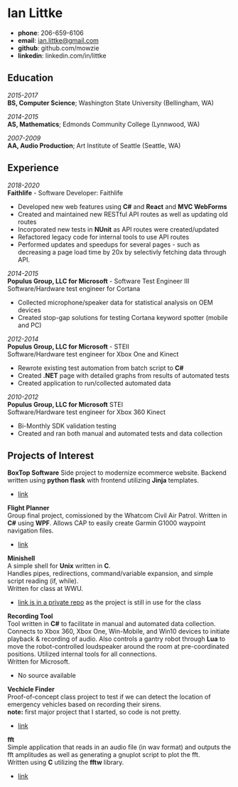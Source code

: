 Ian Littke
============

- **phone**: 206-659-6106
- **email**: ian.littke@gmail.com
- **github**: github.com/mowzie
- **linkedin**: linkedin.com/in/littke

Education
---------

*2015-2017*  
   **BS, Computer Science**; Washington State University (Bellingham, WA)

*2014-2015*  
   **AS, Mathematics**; Edmonds Community College (Lynnwood, WA)

*2007-2009*  
 **AA, Audio Production**; Art Institute of Seattle (Seattle, WA)

Experience
----------
*<datetime> 2018-2020 <datetime>*  
**Faithlife** - Software Developer: Faithlife

* Developed new web features using **C#** and **React** and **MVC WebForms**
* Created and maintained new RESTful API routes as well as updating old routes
* Incorporated new tests in **NUnit** as API routes were created/updated
* Refactored legacy code for internal tools to use API routes
* Performed updates and speedups for several pages - such as decreasing a page load time by 20x by selectivly fetching data through API.


*<datetime> 2014-2015 <datetime>*  
**Populus Group, LLC for Microsoft** - Software Test Engineer III  
Software/Hardware test engineer for Cortana
* Collected microphone/speaker data for statistical analysis on OEM devices
* Created stop-gap solutions for testing Cortana keyword spotter (mobile and PC)

*<datetime> 2012-2014 <datetime>*  
**Populus Group, LLC for Microsoft** - STEII  
Software/Hardware test engineer for Xbox One and Kinect
* Rewrote existing test automation from batch script to **C#**
* Created **.NET** page with detailed graphs from results of automated tests
* Created application to run/collected automated data

*<datetime> 2010-2012 <datetime>*  
**Populus Group, LLC for Microsoft** STEI  
Software/Hardware test engineer for Xbox 360 Kinect
* Bi-Monthly SDK validation testing
* Created and ran both manual and automated tests and data collection


Projects of Interest
--------------------
**BoxTop Software**
Side project to modernize ecommerce website.
Backend written using **python flask** with frontend utilizing **Jinja** templates.
* [link](http://boxtopsoft.com/)

**Flight Planner**  
Group final project, comissioned by the Whatcom Civil Air Patrol.
Written in **C#** using **WPF**.
Allows CAP to easily create Garmin G1000 waypoint navigation files.
* [link](https://github.com/CIOS-Digital)

**Minishell**  
   A simple shell for **Unix** written in **C**.  
Handles pipes, redirections, command/variable expansion, and simple script reading (if, while).  
Written for class at WWU.
* [link is in a private repo](https://github.com/mowzie/Portfolio/tree/master/Projects/minishell) as the project is still in use for the class

**Recording Tool**  
Tool written in **C#** to facilitate in manual and automated data collection.  
Connects to Xbox 360, Xbox One, Win-Mobile, and Win10 devices to initiate playback & recording of audio.  Also controls a gantry robot through **Lua** to move the robot-controlled loudspeaker around the room at pre-coordinated positions.  Utilized internal tools for all connections.  
Written for Microsoft.
* No source available

**Vechicle Finder**  
Proof-of-concept class project to test if we can detect the location of emergency vehicles based on recording their sirens.  
 **note:** first major project that I started, so code is not pretty.  
 * [link](https://github.com/mowzie/vehiclefinder)


**fft**  
    Simple application that reads in an audio file (in wav format) and outputs the fft amplitudes
as well as generating a gnuplot script to plot the fft.  
Written using **C** utilizing the **fftw** library.
*  [link](https://github.com/mowzie/fft)

